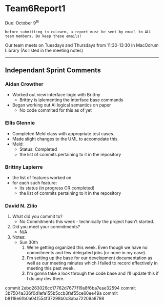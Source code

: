 # Team6Report1

Due: October 9<sup>th</sup>

    before submitting to cuLearn, a report must be sent by email to ALL team members. Do keep these emails!

Our team meets on Tuesdays and Thursdays from 11:30-13:30 in MacOdrum Library (As listed in the meeting notes)

---

## Independant Sprint Comments

### Aidan Crowther

* Worked out view interface logic with Brittny
  * Brittny is iplementing the interface base commands
* Began working out AI logical semantics on paper
  * No code commited for this as of yet

### Ellis Glennie

* Completed Meld class with appropriate test cases.
* Made slight changes to the UML to accomodate this.
* Meld:
  * Status: Completed
  * the list of commits pertaining to it in the repository

### Brittny Lapierre

* the list of features worked on
* for each such feature:
  * its status (in progress OR completed)
  * the list of commits pertaining to it in the repository

### David N. Zilio

1. What did you commit to?
    * No Commitments this week - technically the project hasn't started.
2. Did you meet your commitments?
    * N/A
3. Notes:
    * Sun 30th
      1. We're getting organized this week. Even though we have no commitments and few delegated jobs (or none in my case).
      2. I'm setting up the base for our development documentation as well as our meeting minutes which I failed to record effectively in meeting this past week.
      3. I'm gonna take a look through the code base and I'll update this if I do any dev there.

commit 2ebd263026cc17762d7677f19a8f6ba7eae32594
commit 3b7504a336f0d1efa155b5ccb3faf55ce60ee49a
commit b8118e61b0a041554f37298b0c8aba72209a8798
